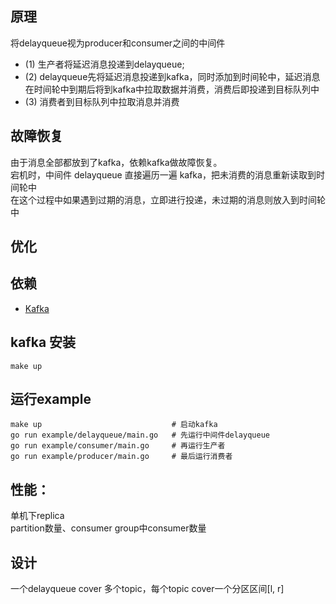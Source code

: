 ## 原理
将delayqueue视为producer和consumer之间的中间件
- (1) 生产者将延迟消息投递到delayqueue;
- (2) delayqueue先将延迟消息投递到kafka，同时添加到时间轮中，延迟消息在时间轮中到期后将到kafka中拉取数据并消费，消费后即投递到目标队列中
- (3) 消费者到目标队列中拉取消息并消费

## 故障恢复
由于消息全部都放到了kafka，依赖kafka做故障恢复。  
宕机时，中间件 delayqueue 直接遍历一遍 kafka，把未消费的消息重新读取到时间轮中  
在这个过程中如果遇到过期的消息，立即进行投递，未过期的消息则放入到时间轮中

## 优化 


## 依赖
- [Kafka](https://github.com/confluentinc/confluent-kafka-go)




## kafka 安装
`make up`

## 运行example
```shell
make up                             # 启动kafka
go run example/delayqueue/main.go   # 先运行中间件delayqueue
go run example/consumer/main.go     # 再运行生产者
go run example/producer/main.go     # 最后运行消费者
```

## 性能：
单机下replica  
partition数量、consumer group中consumer数量 


## 设计
一个delayqueue cover 多个topic，每个topic cover一个分区区间[l, r]